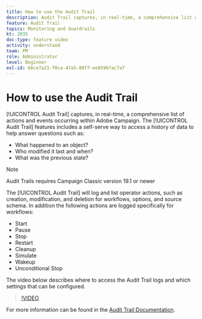 ```yaml
---
title: How to use the Audit Trail
description: Audit Trail captures, in real-time, a comprehensive list of actions and events occurring within Adobe Campaign. 
feature: Audit Trail
topics: Monitoring and Guardrails
kt: 2835
doc-type: feature video
activity: understand
team: PM
role: Administrator
level: Beginner
exl-id: 66ce7a21-f0ca-47a5-80f7-ee8596fac7a7
---
```

# How to use the Audit Trail

[!UICONTROL Audit Trail] captures, in real-time, a comprehensive list of actions and events occurring within Adobe Campaign. The [!UICONTROL Audit Trail] features includes a self-serve way to access a history of data to help answer questions such as:

* What happened to an object?
* Who modified it  last and when?
* What was the previous state?

>[!NOTE]
>
>Audit Trails requires Campaign Classic version 19.1 or newer

The [!UICONTROL Audit Trail] will log and list operator actions, such as creation, modification, and deletion for workflows, options, and source schema. In addition the following actions are logged specifically for workflows:

* Start
* Pause
* Stop
* Restart
* Cleanup
* Simulate
* Wakeup
* Unconditional Stop

The video below describes where to access the Audit Trail logs and which settings that can be configured.

>[!VIDEO](https://video.tv.adobe.com/v/27425?quality=12)

For more information can be found in the  [Audit Trail Documentation](https://docs.adobe.com/content/help/en/campaign-classic/using/monitoring-campaign-classic/production-procedures/audit-trail.html).
